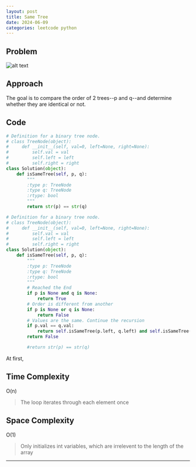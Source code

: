```yaml
---
layout: post
title: Same Tree
date: 2024-06-09
categories: leetcode python
---
```


## Problem
![alt text](/blog/public/img/SameTree.png)

## Approach
The goal is to compare the order of 2 trees--p and q--and determine whether they are identical or not.  

## Code
```python
# Definition for a binary tree node.
# class TreeNode(object):
#     def __init__(self, val=0, left=None, right=None):
#         self.val = val
#         self.left = left
#         self.right = right
class Solution(object):
    def isSameTree(self, p, q):
        """
        :type p: TreeNode
        :type q: TreeNode
        :rtype: bool
        """
        return str(p) == str(q)
```

```python
# Definition for a binary tree node.
# class TreeNode(object):
#     def __init__(self, val=0, left=None, right=None):
#         self.val = val
#         self.left = left
#         self.right = right
class Solution(object):
    def isSameTree(self, p, q):
        """
        :type p: TreeNode
        :type q: TreeNode
        :rtype: bool
        """
        # Reached the End
        if p is None and q is None:
            return True
        # Order is different from another
        if p is None or q is None:
            return False
        # Values are the same. Continue the recursion
        if p.val == q.val:
            return self.isSameTree(p.left, q.left) and self.isSameTree(p.right, q.right)
        return False

        #return str(p) == str(q)
```
At first,  

## Time Complexity
O(n)
> The loop iterates through each element once

## Space Complexity
O(1)
> Only initializes int variables, which are irrelevent to the length of the array

---